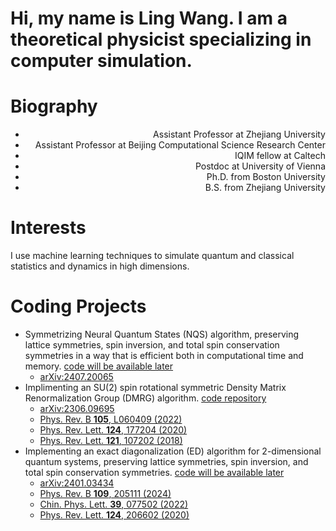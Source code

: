 # Hi, my name is Ling Wang. I am a theoretical physicist specializing in computer simulation.

# Biography
- <div style="text-align: right"> Assistant Professor at Zhejiang University </div>
- <div style="text-align: right"> Assistant Professor at Beijing Computational Science Research Center </div>
- <div style="text-align: right"> IQIM fellow at Caltech </div>
- <div style="text-align: right"> Postdoc at University of Vienna </div>
- <div style="text-align: right"> Ph.D. from Boston University </div>
- <div style="text-align: right"> B.S. from Zhejiang University </div>

# Interests
I use machine learning techniques to simulate quantum and classical statistics and dynamics in high dimensions. 

# Coding Projects
- Symmetrizing Neural Quantum States (NQS) algorithm, preserving lattice symmetries, spin inversion, and total spin conservation symmetries
  in a way that is efficient both in computational time and memory. [code will be available later]()
  - [arXiv:2407.20065](https://arxiv.org/abs/2407.20065)
- Implimenting an SU(2) spin rotational symmetric Density Matrix Renormalization Group (DMRG) algorithm. [code repository](https://github.com/lingwangqs/dmrg)
  - [arXiv:2306.09695](https://arxiv.org/abs/2306.09695)
  - [Phys. Rev. B **105**, L060409 (2022)](https://journals.aps.org/prb/abstract/10.1103/PhysRevB.105.L060409)
  - [Phys. Rev. Lett. **124**, 177204 (2020)](https://journals.aps.org/prl/abstract/10.1103/PhysRevLett.124.177204)
  - [Phys. Rev. Lett. **121**, 107202 (2018)](https://doi.org/10.1103/PhysRevLett.121.107202)
- Implementing an exact diagonalization (ED) algorithm for 2-dimensional quantum systems, preserving lattice symmetries, spin inversion, and total spin conservation symmetries. [code will be available later]()
  - [arXiv:2401.03434](https://arxiv.org/abs/2401.03434)
  - [Phys. Rev. B **109**, 205111 (2024)](https://journals.aps.org/prb/abstract/10.1103/PhysRevB.109.205111)
  - [Chin. Phys. Lett. **39**, 077502 (2022)](https://iopscience.iop.org/article/10.1088/0256-307X/39/7/077502/meta)
  - [Phys. Rev. Lett. **124**, 206602 (2020)](https://journals.aps.org/prl/abstract/10.1103/PhysRevLett.124.206602)
